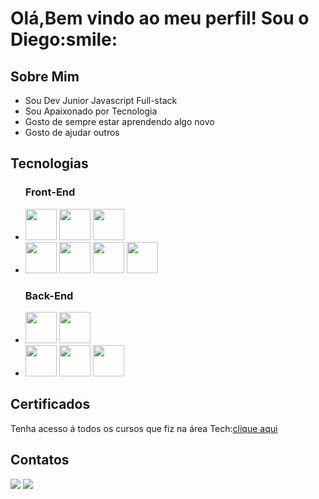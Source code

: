 <h1>Olá,Bem vindo ao meu perfil! Sou o Diego:smile:</h1>

<h2>Sobre Mim</h2>
<ul>
<li> Sou Dev Junior Javascript Full-stack</li>
 <li>Sou Apaixonado por Tecnologia</li>
 <li>Gosto de sempre estar aprendendo algo novo</li>
  <li>Gosto de ajudar outros</li>
</ul>

<h2>Tecnologias</h2>
<ul>
<h3>Front-End</h3>
 <li>
    <img src="https://img.icons8.com/color/48/000000/html-5--v1.png" height="50px"/> 
    <img src="https://img.icons8.com/color/96/000000/css3.png" height="50px"/>
     <img src="https://img.icons8.com/color/96/000000/bootstrap.png" height="50px"/>

 </li>
 <li>
    <img src="https://img.icons8.com/fluency/96/000000/javascript.png" height="50px"/>
    <img src="https://img.icons8.com/color/48/000000/typescript.png" height="50px"/>
    <img src="https://img.icons8.com/color/48/000000/react-native.png" height="50px" />
    <img src="https://img.icons8.com/external-tal-revivo-shadow-tal-revivo/48/000000/external-jquery-is-a-javascript-library-designed-to-simplify-html-logo-shadow-tal-revivo.png" height="50px"/>
 </li> 
 
 <h3>Back-End</h3>
 <li>
 <img src="https://img.icons8.com/fluency/96/000000/node-js.png" height="50px"/>
<img src="https://img.icons8.com/officel/160/000000/php-logo.png" height="50px"/>
 </li>
<li>
 <img src="https://img.icons8.com/fluency/96/000000/mysql-logo.png" height="50px"/>
 <img src="https://img.icons8.com/color/96/000000/postgreesql.png" height="50px"/>
 <img src="https://img.icons8.com/color/96/000000/mongodb.png" height="50px"/>

</li>


</ul>
<h2>Certificados</h2>
<p>Tenha acesso á todos os cursos que fiz na área Tech:<a href='https://web.dio.me/certificates'>clique aqui<a></p>


<div>
<h2>Contatos</h2>
<a href = "mailto:diegodutramorais@gmail.com"><img src="https://img.shields.io/badge/Gmail-D14836?style=for-the-badge&logo=gmail&logoColor=white" target="_blank"></a>
<a href="https://www.linkedin.com/in/diego-dutra-morais-b811b31aa/" target="_blank"><img src="https://img.shields.io/badge/-LinkedIn-%230077B5?style=for-the-badge&logo=linkedin&logoColor=white" target="_blank"></a>   
</div>
